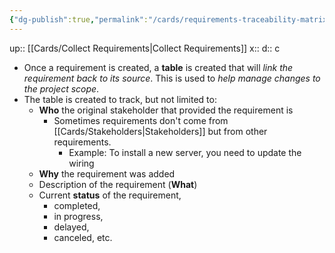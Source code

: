 ```yaml
---
{"dg-publish":true,"permalink":"/cards/requirements-traceability-matrix/"}
---
```


up:: [[Cards/Collect Requirements\|Collect Requirements]] 
x:: 
d:: c

- ﻿﻿Once a requirement is created, a **table** is created that will *link the requirement back to its source*. This is used to *help manage changes to the project scope*.
- ﻿﻿The table is created to track, but not limited to:  
	- **Who** the original stakeholder that provided the requirement is
		- Sometimes requirements don't come from [[Cards/Stakeholders\|Stakeholders]] but from other requirements.
			- Example: To install a new server, you need to update the wiring
	- **Why** the requirement was added
	- ﻿﻿Description of the requirement (**What**)
	- Current **status** of the requirement, 
		- completed, 
		- in progress, 
		- delayed, 
		- canceled, etc.